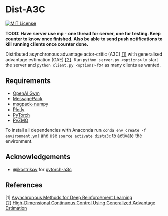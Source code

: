 Dist-A3C
========
[![MIT License](https://img.shields.io/badge/license-MIT-blue.svg)](LICENSE.md)

**TODO: Have server use mp - one thread for server, one for testing. Keep counter to know once finished. Also be able to send push notifications to kill running clients once counter done.**

Distributed asynchronous advantage actor-critic (A3C) [[1]](#references) with generalised advantage estimation (GAE) [[2]](#references). Run `python server.py <options>` to start the server and `python client.py <options>` for as many clients as wanted.

Requirements
------------

- [OpenAI Gym](https://gym.openai.com/)
- [MessagePack](http://msgpack.org/)
- [msgpack-numpy](https://github.com/lebedov/msgpack-numpy)
- [Plotly](https://plot.ly/python/)
- [PyTorch](http://pytorch.org/)
- [PyZMQ](https://github.com/zeromq/pyzmq)

To install all dependencies with Anaconda run `conda env create -f environment.yml` and use `source activate dista3c` to activate the environment.

Acknowledgements
----------------

- [@ikostrikov](https://github.com/ikostrikov) for [pytorch-a3c](https://github.com/ikostrikov/pytorch-a3c)

References
----------

[1] [Asynchronous Methods for Deep Reinforcement Learning](http://arxiv.org/abs/1602.01783)  
[2] [High-Dimensional Continuous Control Using Generalized Advantage Estimation](https://arxiv.org/abs/1506.02438)  
